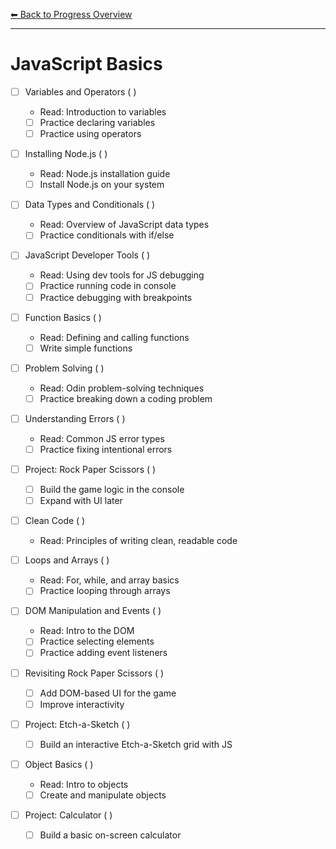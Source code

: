 [⬅ Back to Progress Overview](../progress.md)

---

# JavaScript Basics

- [ ] Variables and Operators ( )
  - Read: Introduction to variables
  - [ ] Practice declaring variables
  - [ ] Practice using operators

- [ ] Installing Node.js ( )
  - Read: Node.js installation guide
  - [ ] Install Node.js on your system

- [ ] Data Types and Conditionals ( )
  - Read: Overview of JavaScript data types
  - [ ] Practice conditionals with if/else

- [ ] JavaScript Developer Tools ( )
  - Read: Using dev tools for JS debugging
  - [ ] Practice running code in console
  - [ ] Practice debugging with breakpoints

- [ ] Function Basics ( )
  - Read: Defining and calling functions
  - [ ] Write simple functions

- [ ] Problem Solving ( )
  - Read: Odin problem-solving techniques
  - [ ] Practice breaking down a coding problem

- [ ] Understanding Errors ( )
  - Read: Common JS error types
  - [ ] Practice fixing intentional errors

- [ ] Project: Rock Paper Scissors ( )
  - [ ] Build the game logic in the console
  - [ ] Expand with UI later

- [ ] Clean Code ( )
  - Read: Principles of writing clean, readable code

- [ ] Loops and Arrays ( )
  - Read: For, while, and array basics
  - [ ] Practice looping through arrays

- [ ] DOM Manipulation and Events ( )
  - Read: Intro to the DOM
  - [ ] Practice selecting elements
  - [ ] Practice adding event listeners

- [ ] Revisiting Rock Paper Scissors ( )
  - [ ] Add DOM-based UI for the game
  - [ ] Improve interactivity

- [ ] Project: Etch-a-Sketch ( )
  - [ ] Build an interactive Etch-a-Sketch grid with JS

- [ ] Object Basics ( )
  - Read: Intro to objects
  - [ ] Create and manipulate objects

- [ ] Project: Calculator ( )
  - [ ] Build a basic on-screen calculator
